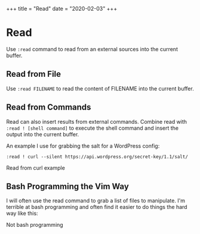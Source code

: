 +++
title = "Read"
date = "2020-02-03"
+++

# Read

Use `:read` command to read from an external sources into the current buffer.

## Read from File

Use `:read FILENAME` to read the content of FILENAME into the current buffer.

## Read from Commands

Read can also insert results from external commands. Combine read with `:read ! [shell command]` to execute the shell command and insert the output into the current buffer.

An example I use for grabbing the salt for a WordPress config:

`:read ! curl --silent https://api.wordpress.org/secret-key/1.1/salt/`

Read from curl example

## Bash Programming the Vim Way

I will often use the read command to grab a list of files to manipulate. I'm terrible at bash programming and often find it easier to do things the hard way like this:

Not bash programming
